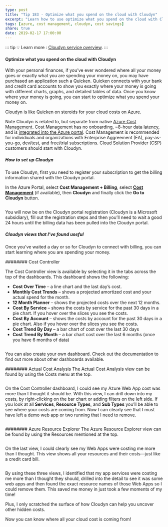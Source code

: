 ```yaml
---
type: post
title: "Tip 183 - Optimize what you spend on the cloud with Cloudyn"
excerpt: "Learn how to use optimize what you spend on the cloud with Cloudyn"
tags: [azure, cost management, cloudyn, cost savings]
share: true
date: 2019-02-17 17:00:00
---
```


::: tip
:bulb: Learn more : [Cloudyn service overview](https://docs.microsoft.com/azure/cost-management/overview?WT.mc_id=docs-azuredevtips-micrum).
:::

#### Optimize what you spend on the cloud with Cloudyn
 
With your personal finances, if you’ve ever wondered where all your money goes or exactly what you are spending your money on, you may have purchased an application such a Quicken. Quicken connects with your bank and credit card accounts to show you exactly where your money is going with different charts, graphs, and detailed tables of data. Once you know where your money is going, you can start to optimize what you spend your money on. 

Cloudyn is like Quicken on steroids for your cloud costs on Azure.

Note Cloudyn is related to, but separate from native [Azure Cost Management](https://azure.microsoft.com/services/cost-management?WT.mc_id=azure-azuredevtips-micrum). Cost Management has no onboarding, ~8-hour data latency, and is [integrated into the Azure portal](https://aka.ms/costmgmt?WT.mc_id=akams-azuredevtips-micrum). Cost Management is recommended for individiuals and organizations with Enterprise Aggreement (EA), pay-as-you-go, dev/test, and free/trial subscriptions. Cloud Solution Provider (CSP) customers should start with Cloudyn.
 
##### How to set up Cloudyn

To use Cloudyn, first you need to register your subscription to get the billing information shared with the Cloudyn portal.

In the Azure Portal, select **Cost Management + Billing**, select [**Cost Management**](https://aka.ms/costmgmt?WT.mc_id=akams-azuredevtips-micrum) (if available), then **Cloudyn** and finally click the **Go to Cloudyn** button.

<img :src="$withBase('/files/costmanagement1.png')">

You will now be on the Cloudyn portal registration (Cloudyn is a Microsoft subsidiary), fill out the registration steps and then you’ll need to wait a good 24 hours until the billing data has been pulled into the Cloudyn portal.

##### Cloudyn views that I’ve found useful
Once you’ve waited a day or so for Cloudyn to connect with billing, you can start learning where you are spending your money.

######## Cost Controller

The Cost Controller view is available by selecting it in the tabs across the top of the dashboards.  This dashboard shows the following:

* **Cost Over Time** – a line chart and the last day’s cost.
* **Monthly Cost Trends** – shows a projected amortized cost and your actual spend for the month.
* **12 Month Planner** – shows the projected costs over the next 12 months.
* **Cost By Service** – shows the costs by service for the past 30 days in a pie chart.  If you hover over the slices you see the costs.
* **Cost By Account** – shows the costs by account for the past 30 days in a pie chart.  Also if you hover over the slices you see the costs.
* **Cost Trend By Day** – a bar chart of cost over the last 30 days
* **Cost Trend By Month** – a bar chart cost over the last 6 months (once you have 6 months of data)

<img :src="$withBase('/files/costmanagement2.png')">

You can also create your own dashboard.  Check out the documentation to find out more about other dashboards available.

######## Actual Cost Analysis
The Actual Cost Analysis view can be found by using the Costs menu at the top. 

<img :src="$withBase('/files/costmanagement3.png')">

On the Cost Controller dashboard, I could see my Azure Web App cost was more than I thought it should be. With this view, I can drill down into my costs, by right-clicking on the bar chart or adding filters on the left side. If you look at all **Services**, **Resource Types**, and **Sub Types** you’ll be able to see where your costs are coming from.  Now I can clearly see that I must have left a demo web app or two running that I need to remove.

<img :src="$withBase('/files/costmanagement4.png')">

######## Azure Resource Explorer
The Azure Resource Explorer view can be found by using the Resources mentioned at the top.

<img :src="$withBase('/files/costmanagement5.png')">

On the last view, I could clearly see my Web Apps were costing me more than I thought. This view shows all your resources and their costs—just like a credit card bill. 

<img :src="$withBase('/files/costmanagement6.png')">

By using these three views, I identified that my app services were costing me more than I thought they should, drilled into the detail to see it was some web apps and then found the exact resource names of those Web Apps so I could remove them. This saved me money in just took a few moments of my time!

Plus, I only scratched the surface of how Cloudyn can help you uncover other hidden costs.

Now you can know where all your cloud cost is coming from!

